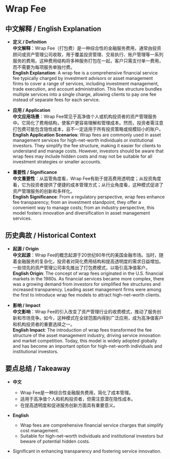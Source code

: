 # Wrap Fee

## 中文解释 / English Explanation

* **定义 / Definition**  
  **中文解释**：Wrap Fee（打包费）是一种综合性的金融服务费用，通常由投资顾问或资产管理公司收取，用于覆盖投资管理、交易执行、账户管理等一系列服务的费用。这种费用结构将多种服务打包在一起，客户只需支付单一费用，而不需要为每项服务单独付费。  
  **English Explanation**: A wrap fee is a comprehensive financial service fee typically charged by investment advisors or asset management firms to cover a range of services, including investment management, trade execution, and account administration. This fee structure bundles multiple services into a single charge, allowing clients to pay one fee instead of separate fees for each service.

* **应用 / Application**  
  **中文应用场景**：Wrap Fee常见于高净值个人或机构投资者的资产管理服务中。它简化了费用结构，使客户更容易理解和管理成本。然而，投资者需注意打包费可能包含隐性成本，且不一定适用于所有投资策略或规模较小的账户。  
  **English Application Scenarios**: Wrap fees are commonly used in asset management services for high-net-worth individuals or institutional investors. They simplify the fee structure, making it easier for clients to understand and manage costs. However, investors should be aware that wrap fees may include hidden costs and may not be suitable for all investment strategies or smaller accounts.

* **重要性 / Significance**  
  **中文重要性**：从监管角度看，Wrap Fee有助于提高费用透明度；从投资角度看，它为投资者提供了便捷的成本管理方式；从行业角度看，这种模式促进了资产管理服务的创新和多样化。  
  **English Significance**: From a regulatory perspective, wrap fees enhance fee transparency; from an investment standpoint, they offer a convenient way to manage costs; from an industry perspective, this model fosters innovation and diversification in asset management services.

## 历史典故 / Historical Context

* **起源 / Origin**  
  **中文起源**：Wrap Fee的概念起源于20世纪80年代的美国金融市场。当时，随着金融服务的复杂化，投资者对简化费用结构和提高透明度的需求日益增加。一些领先的资产管理公司率先推出了打包费模式，以吸引高净值客户。  
  **English Origin**: The concept of wrap fees originated in the U.S. financial markets in the 1980s. As financial services became more complex, there was a growing demand from investors for simplified fee structures and increased transparency. Leading asset management firms were among the first to introduce wrap fee models to attract high-net-worth clients.

* **影响 / Impact**  
  **中文影响**：Wrap Fee的引入改变了资产管理行业的收费模式，推动了服务创新和市场竞争。如今，这种模式在全球范围内得到广泛应用，成为高净值客户和机构投资者的重要选择之一。  
  **English Impact**: The introduction of wrap fees transformed the fee structure of the asset management industry, driving service innovation and market competition. Today, this model is widely adopted globally and has become an important option for high-net-worth individuals and institutional investors.

## 要点总结 / Takeaway

* **中文**  
  - Wrap Fee是一种综合性金融服务费用，简化了成本管理。  
  - 适用于高净值个人和机构投资者，但需注意潜在隐性成本。  
  - 在提高透明度和促进服务创新方面具有重要意义。

* **English**  
  - Wrap fees are comprehensive financial service charges that simplify cost management.  
  - Suitable for high-net-worth individuals and institutional investors but beware of potential hidden costs.  
- Significant in enhancing transparency and fostering service innovation.
